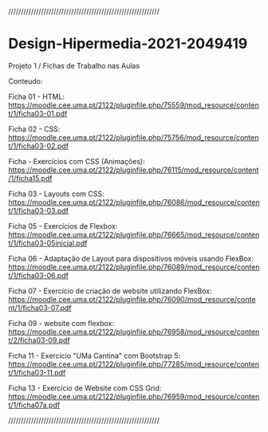 ////////////////////////////////////////////////////////////

# Design-Hipermedia-2021-2049419
Projeto 1 / Fichas de Trabalho nas Aulas

Conteudo:

Ficha 01 - HTML: https://moodle.cee.uma.pt/2122/pluginfile.php/75559/mod_resource/content/1/ficha03-01.pdf

Ficha 02 - CSS: https://moodle.cee.uma.pt/2122/pluginfile.php/75756/mod_resource/content/1/ficha03-02.pdf

Ficha - Exercícios com CSS (Animações): https://moodle.cee.uma.pt/2122/pluginfile.php/76115/mod_resource/content/1/ficha15.pdf

Ficha 03 - Layouts com CSS: https://moodle.cee.uma.pt/2122/pluginfile.php/76086/mod_resource/content/1/ficha03-03.pdf

Ficha 05 - Exercícios de Flexbox: https://moodle.cee.uma.pt/2122/pluginfile.php/76665/mod_resource/content/1/ficha03-05inicial.pdf

Ficha 06 - Adaptação de Layout para dispositivos móveis usando FlexBox: https://moodle.cee.uma.pt/2122/pluginfile.php/76089/mod_resource/content/1/ficha03-06.pdf

Ficha 07 - Exercício de criação de website utilizando FlexBox: https://moodle.cee.uma.pt/2122/pluginfile.php/76090/mod_resource/content/1/ficha03-07.pdf

Ficha 09 - website com flexbox: https://moodle.cee.uma.pt/2122/pluginfile.php/76958/mod_resource/content/2/ficha03-09.pdf

Ficha 11 - Exercício "UMa Cantina" com Bootstrap 5: https://moodle.cee.uma.pt/2122/pluginfile.php/77285/mod_resource/content/1/ficha03-11.pdf

Ficha 13 - Exercício de Website com CSS Grid: https://moodle.cee.uma.pt/2122/pluginfile.php/76959/mod_resource/content/1/ficha07a.pdf

////////////////////////////////////////////////////////////
